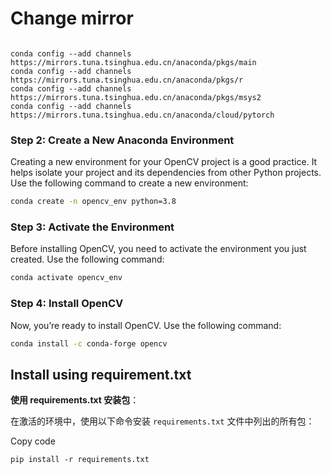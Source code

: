 
# Change mirror
		
```

conda config --add channels https://mirrors.tuna.tsinghua.edu.cn/anaconda/pkgs/main
conda config --add channels https://mirrors.tuna.tsinghua.edu.cn/anaconda/pkgs/r
conda config --add channels https://mirrors.tuna.tsinghua.edu.cn/anaconda/pkgs/msys2
conda config --add channels https://mirrors.tuna.tsinghua.edu.cn/anaconda/cloud/pytorch
````

### Step 2: Create a New Anaconda Environment[](https://saturncloud.io/blog/how-to-install-opencv-package-with-anaconda-a-guide-for-data-scientists/#step-2-create-a-new-anaconda-environment)

Creating a new environment for your OpenCV project is a good practice. It helps isolate your project and its dependencies from other Python projects. Use the following command to create a new environment:


```bash
conda create -n opencv_env python=3.8

```



### Step 3: Activate the Environment[](https://saturncloud.io/blog/how-to-install-opencv-package-with-anaconda-a-guide-for-data-scientists/#step-3-activate-the-environment)

Before installing OpenCV, you need to activate the environment you just created. Use the following command:

```bash
conda activate opencv_env
```



### Step 4: Install OpenCV [](https://saturncloud.io/blog/how-to-install-opencv-package-with-anaconda-a-guide-for-data-scientists/#step-4-install-opencv)

Now, you’re ready to install OpenCV. Use the following command:

```bash
conda install -c conda-forge opencv
```

## Install using requirement.txt



**使用 requirements.txt 安装包**：

在激活的环境中，使用以下命令安装 `requirements.txt` 文件中列出的所有包：

Copy code

`pip install -r requirements.txt`